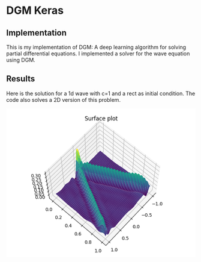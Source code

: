 ﻿# DGM Keras #
## Implementation ##
This is my implementation of DGM: A deep learning algorithm for solving partial differential equations. I implemented a solver for the wave equation using DGM.

## Results ##
Here is the solution for a 1d wave with c=1 and a rect as initial condition. The code also solves a 2D version of this problem. 


![1d_wave](1d_wave.png)

